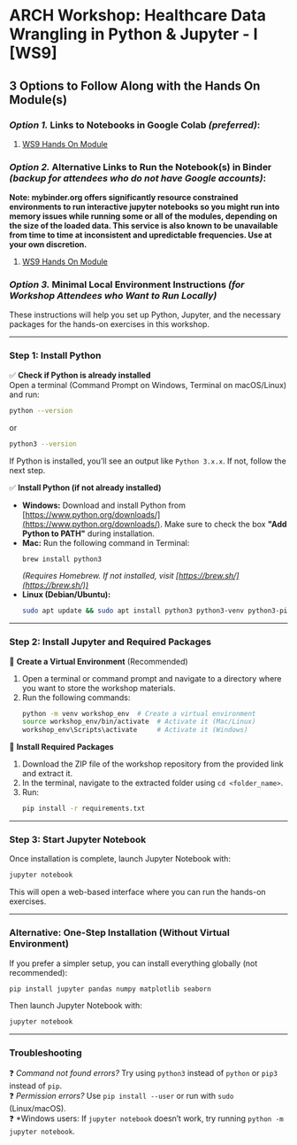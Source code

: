 # ARCH Workshop: Healthcare Data Wrangling in Python & Jupyter - I [WS9]

## 3 Options to Follow Along with the Hands On Module(s)

### *Option 1.* Links to Notebooks in Google Colab *(preferred)*:

1. [WS9 Hands On Module](https://colab.research.google.com/github/btwooton/arch_workshop_data_wrangling1_ws9/blob/master/ws9_hands_on.ipynb)

### *Option 2.* Alternative Links to Run the Notebook(s) in Binder *(backup for attendees who do not have Google accounts)*:
**Note: mybinder.org offers significantly resource constrained environments to run interactive jupyter notebooks 
so you might run into memory issues while running some or all of the modules, depending on the size of the loaded data.
This service is also known to be unavailable from time to time at inconsistent and upredictable frequencies. Use at your own discretion.**
1. [WS9 Hands On Module](https://mybinder.org/v2/gh/btwooton/arch_workshop_data_wrangling1_ws9/master?filepath=ws9_hands_on.ipynb)

### *Option 3.* Minimal Local Environment Instructions *(for Workshop Attendees who Want to Run Locally)* 

These instructions will help you set up Python, Jupyter, and the necessary packages for the hands-on exercises in this workshop.  

---

### **Step 1: Install Python**  
✅ **Check if Python is already installed**  
Open a terminal (Command Prompt on Windows, Terminal on macOS/Linux) and run:  
```sh
python --version
```
or  
```sh
python3 --version
```  
If Python is installed, you’ll see an output like `Python 3.x.x`. If not, follow the next step.  

✅ **Install Python (if not already installed)**  
- **Windows:** Download and install Python from [https://www.python.org/downloads/](https://www.python.org/downloads/). Make sure to check the box **"Add Python to PATH"** during installation.  
- **Mac:** Run the following command in Terminal:  
  ```sh
  brew install python3
  ```  
  *(Requires Homebrew. If not installed, visit [https://brew.sh/](https://brew.sh/))*  
- **Linux (Debian/Ubuntu):**  
  ```sh
  sudo apt update && sudo apt install python3 python3-venv python3-pip
  ```  

---

### **Step 2: Install Jupyter and Required Packages**  
📌 **Create a Virtual Environment** (Recommended)  
1. Open a terminal or command prompt and navigate to a directory where you want to store the workshop materials.  
2. Run the following commands:  
   ```sh
   python -m venv workshop_env  # Create a virtual environment
   source workshop_env/bin/activate  # Activate it (Mac/Linux)
   workshop_env\Scripts\activate     # Activate it (Windows)
   ```  

📌 **Install Required Packages**  
1. Download the ZIP file of the workshop repository from the provided link and extract it.  
2. In the terminal, navigate to the extracted folder using `cd <folder_name>`.  
3. Run:  
   ```sh
   pip install -r requirements.txt
   ```  

---

### **Step 3: Start Jupyter Notebook**  
Once installation is complete, launch Jupyter Notebook with:  
```sh
jupyter notebook
```  
This will open a web-based interface where you can run the hands-on exercises.  

---

### **Alternative: One-Step Installation (Without Virtual Environment)**  
If you prefer a simpler setup, you can install everything globally (not recommended):  
```sh
pip install jupyter pandas numpy matplotlib seaborn
```  
Then launch Jupyter Notebook with:  
```sh
jupyter notebook
```  

---

### **Troubleshooting**  
❓ *Command not found errors?* Try using `python3` instead of `python` or `pip3` instead of `pip`.  
❓ *Permission errors?* Use `pip install --user` or run with `sudo` (Linux/macOS).  
❓ *Windows users: If `jupyter notebook` doesn’t work, try running `python -m jupyter notebook`.  
